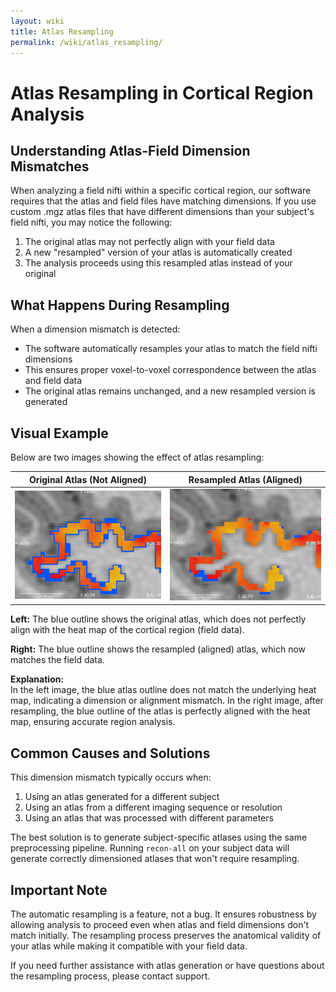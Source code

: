 ```yaml
---
layout: wiki
title: Atlas Resampling
permalink: /wiki/atlas_resampling/
---
```


# Atlas Resampling in Cortical Region Analysis

## Understanding Atlas-Field Dimension Mismatches

When analyzing a field nifti within a specific cortical region, our software requires that the atlas and field files have matching dimensions. If you use custom .mgz atlas files that have different dimensions than your subject's field nifti, you may notice the following:

1. The original atlas may not perfectly align with your field data
2. A new "resampled" version of your atlas is automatically created
3. The analysis proceeds using this resampled atlas instead of your original

## What Happens During Resampling

When a dimension mismatch is detected:

- The software automatically resamples your atlas to match the field nifti dimensions
- This ensures proper voxel-to-voxel correspondence between the atlas and field data
- The original atlas remains unchanged, and a new resampled version is generated

## Visual Example

Below are two images showing the effect of atlas resampling:

| Original Atlas (Not Aligned) | Resampled Atlas (Aligned) |
|-----------------------------|---------------------------|
| ![Original Atlas](../photos/atlas_under_field.png) | ![Resampled Atlas](../photos/aligned_atlas_under_field.png) |

**Left:** The blue outline shows the original atlas, which does not perfectly align with the heat map of the cortical region (field data).

**Right:** The blue outline shows the resampled (aligned) atlas, which now matches the field data.

**Explanation:**  
In the left image, the blue atlas outline does not match the underlying heat map, indicating a dimension or alignment mismatch. In the right image, after resampling, the blue outline of the atlas is perfectly aligned with the heat map, ensuring accurate region analysis.

## Common Causes and Solutions

This dimension mismatch typically occurs when:

1. Using an atlas generated for a different subject
2. Using an atlas from a different imaging sequence or resolution
3. Using an atlas that was processed with different parameters

The best solution is to generate subject-specific atlases using the same preprocessing pipeline. Running `recon-all` on your subject data will generate correctly dimensioned atlases that won't require resampling.

## Important Note

The automatic resampling is a feature, not a bug. It ensures robustness by allowing analysis to proceed even when atlas and field dimensions don't match initially. The resampling process preserves the anatomical validity of your atlas while making it compatible with your field data.

If you need further assistance with atlas generation or have questions about the resampling process, please contact support.
